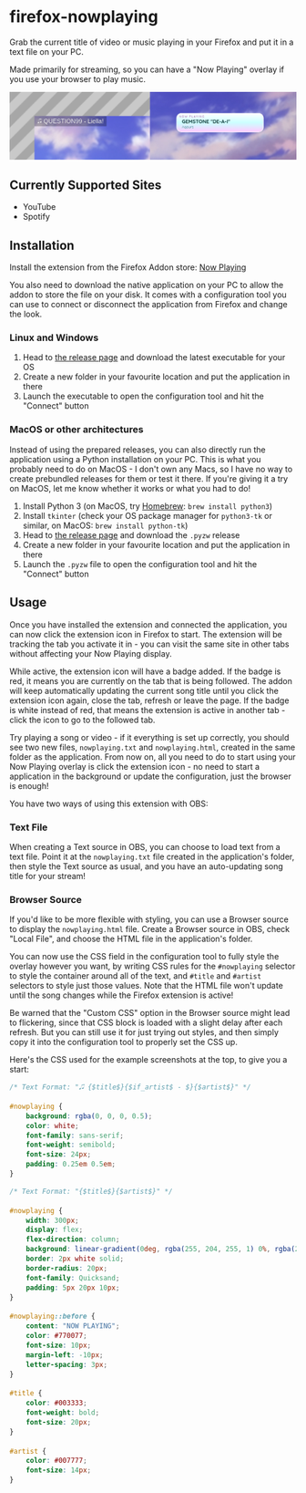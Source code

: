 # firefox-nowplaying

Grab the current title of video or music playing in your Firefox and put it in a text file on your PC.

Made primarily for streaming, so you can have a "Now Playing" overlay if you use your browser to play music.

![Example screenshot of two stream overlays that can be created in OBS using this extension](example.png?raw=true)

## Currently Supported Sites

- YouTube
- Spotify

## Installation

Install the extension from the Firefox Addon store:
[Now Playing](https://addons.mozilla.org/en-GB/firefox/addon/now-playing/)

You also need to download the native application on your PC to allow the addon to store the file on your disk. It comes
with a configuration tool you can use to connect or disconnect the application from Firefox and change the look.

### Linux and Windows

1. Head to [the release page](https://github.com/Suyooo/firefox-nowplaying/releases) and download the latest executable
   for your OS
1. Create a new folder in your favourite location and put the application in there
1. Launch the executable to open the configuration tool and hit the "Connect" button

### MacOS or other architectures

Instead of using the prepared releases, you can also directly run the application using a Python installation on your
PC. This is what you probably need to do on MacOS - I don't own any Macs, so I have no way to create prebundled releases
for them or test it there. If you're giving it a try on MacOS, let me know whether it works or what you had to do!

1. Install Python 3 (on MacOS, try [Homebrew](https://brew.sh): `brew install python3`)
1. Install `tkinter` (check your OS package manager for `python3-tk` or similar, on MacOS: `brew install python-tk`)
1. Head to [the release page](https://github.com/Suyooo/firefox-nowplaying/releases) and download the `.pyzw` release
1. Create a new folder in your favourite location and put the application in there
1. Launch the `.pyzw` file to open the configuration tool and hit the "Connect" button

## Usage

Once you have installed the extension and connected the application, you can now click the extension icon in Firefox to
start. The extension will be tracking the tab you activate it in - you can visit the same site in other tabs without
affecting your Now Playing display.

While active, the extension icon will have a badge added. If the badge is red, it means you are currently on the tab
that is being followed. The addon will keep automatically updating the current song title until you click the extension
icon again, close the tab, refresh or leave the page. If the badge is white instead of red, that means the extension is
active in another tab - click the icon to go to the followed tab.

Try playing a song or video - if it everything is set up correctly, you should see two new files, `nowplaying.txt` and
`nowplaying.html`, created in the same folder as the application. From now on, all you need to do to start using your
Now Playing overlay is click the extension icon - no need to start a application in the background or update the
configuration, just the browser is enough!

You have two ways of using this extension with OBS:

### Text File

When creating a Text source in OBS, you can choose to load text from a text file. Point it at the `nowplaying.txt` file
created in the application's folder, then style the Text source as usual, and you have an auto-updating song title for
your stream!

### Browser Source

If you'd like to be more flexible with styling, you can use a Browser source to display the `nowplaying.html` file.
Create a Browser source in OBS, check "Local File", and choose the HTML file in the application's folder.

You can now use the CSS field in the configuration tool to fully style the overlay however you want, by writing CSS
rules for the `#nowplaying` selector to style the container around all of the text, and `#title` and `#artist` selectors
to style just those values. Note that the HTML file won't update until the song changes while the Firefox extension is
active!

Be warned that the "Custom CSS" option in the Browser source might lead to flickering, since that CSS block is loaded
with a slight delay after each refresh. But you can still use it for just trying out styles, and then simply copy it
into the configuration tool to properly set the CSS up.

Here's the CSS used for the example screenshots at the top, to give you a start:

```css
/* Text Format: "🎜 {$title$}{$if_artist$ - $}{$artist$}" */

#nowplaying {
	background: rgba(0, 0, 0, 0.5);
	color: white;
	font-family: sans-serif;
	font-weight: semibold;
	font-size: 24px;
	padding: 0.25em 0.5em;
}
```

```css
/* Text Format: "{$title$}{$artist$}" */

#nowplaying {
	width: 300px;
	display: flex;
	flex-direction: column;
	background: linear-gradient(0deg, rgba(255, 204, 255, 1) 0%, rgba(204, 255, 255, 1) 50%, rgba(255, 255, 255, 1) 100%);
	border: 2px white solid;
	border-radius: 20px;
	font-family: Quicksand;
	padding: 5px 20px 10px;
}

#nowplaying::before {
	content: "NOW PLAYING";
	color: #770077;
	font-size: 10px;
	margin-left: -10px;
	letter-spacing: 3px;
}

#title {
	color: #003333;
	font-weight: bold;
	font-size: 20px;
}

#artist {
	color: #007777;
	font-size: 14px;
}
```
